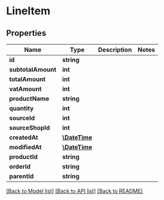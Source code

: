 # LineItem

## Properties
Name | Type | Description | Notes
------------ | ------------- | ------------- | -------------
**id** | **string** |  | 
**subtotalAmount** | **int** |  | 
**totalAmount** | **int** |  | 
**vatAmount** | **int** |  | 
**productName** | **string** |  | 
**quantity** | **int** |  | 
**sourceId** | **int** |  | 
**sourceShopId** | **int** |  | 
**createdAt** | [**\DateTime**](\DateTime.md) |  | 
**modifiedAt** | [**\DateTime**](\DateTime.md) |  | 
**productId** | **string** |  | 
**orderId** | **string** |  | 
**parentId** | **string** |  | 

[[Back to Model list]](../README.md#documentation-for-models) [[Back to API list]](../README.md#documentation-for-api-endpoints) [[Back to README]](../README.md)


